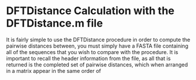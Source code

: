 # DFTDistance Calculation with the DFTDistance.m file

It is fairly simple to use the DFTDistance procedure in order to compute the pairwise distances between, you must simply have a FASTA file containing all of the
sequences that you wish to compare with the procedure.  It is important to recall the header information from the file, as all that is returned is the completed set
of pairwise distances, which when arranged in a matrix appear in the same order of 

